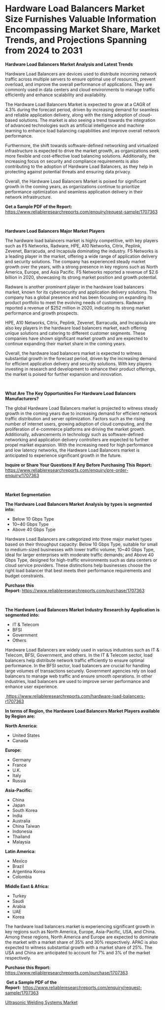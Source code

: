 <p><h1>Hardware Load Balancers Market Size Furnishes Valuable Information Encompassing Market Share, Market Trends, and Projections Spanning from 2024 to 2031</h1></p><p><strong>Hardware Load Balancers Market Analysis and Latest Trends</strong></p>
<p><p>Hardware Load Balancers are devices used to distribute incoming network traffic across multiple servers to ensure optimal use of resources, prevent overload, and improve the overall performance of applications. They are commonly used in data centers and cloud environments to manage traffic efficiently and enhance scalability and availability.</p><p>The Hardware Load Balancers Market is expected to grow at a CAGR of 4.3% during the forecast period, driven by increasing demand for seamless and reliable application delivery, along with the rising adoption of cloud-based solutions. The market is also seeing a trend towards the integration of advanced technologies such as artificial intelligence and machine learning to enhance load balancing capabilities and improve overall network performance.</p><p>Furthermore, the shift towards software-defined networking and virtualized infrastructure is expected to drive the market growth, as organizations seek more flexible and cost-effective load balancing solutions. Additionally, the increasing focus on security and compliance requirements is also contributing to the adoption of Hardware Load Balancers, as they help in protecting against potential threats and ensuring data privacy.</p><p>Overall, the Hardware Load Balancers Market is poised for significant growth in the coming years, as organizations continue to prioritize performance optimization and seamless application delivery in their network infrastructure.</p></p>
<p><strong>Get a Sample PDF of the Report:&nbsp;</strong> <a href="https://www.reliableresearchreports.com/enquiry/request-sample/1707363">https://www.reliableresearchreports.com/enquiry/request-sample/1707363</a></p>
<p>&nbsp;</p>
<p><strong>Hardware Load Balancers Major Market Players</strong></p>
<p><p>The hardware load balancers market is highly competitive, with key players such as F5 Networks, Radware, HPE, A10 Networks, Citrix, Peplink, Zevenet, Barracuda, and Incapsula dominating the industry. F5 Networks is a leading player in the market, offering a wide range of application delivery and security solutions. The company has experienced steady market growth over the years, with a strong presence in key regions such as North America, Europe, and Asia Pacific. F5 Networks reported a revenue of $2.6 billion in 2020, showcasing its strong market position and growth potential.</p><p>Radware is another prominent player in the hardware load balancers market, known for its cybersecurity and application delivery solutions. The company has a global presence and has been focusing on expanding its product portfolio to meet the evolving needs of customers. Radware reported a revenue of $252 million in 2020, indicating its strong market performance and growth prospects.</p><p>HPE, A10 Networks, Citrix, Peplink, Zevenet, Barracuda, and Incapsula are also key players in the hardware load balancers market, each offering unique solutions and catering to different customer segments. These companies have shown significant market growth and are expected to continue expanding their market share in the coming years.</p><p>Overall, the hardware load balancers market is expected to witness substantial growth in the forecast period, driven by the increasing demand for efficient application delivery and security solutions. With key players investing in research and development to enhance their product offerings, the market is poised for further expansion and innovation.</p></p>
<p>&nbsp;</p>
<p><strong>What Are The Key Opportunities For Hardware Load Balancers Manufacturers?</strong></p>
<p><p>The global Hardware Load Balancers market is projected to witness steady growth in the coming years due to increasing demand for efficient network traffic distribution and server optimization. Factors such as the rising number of internet users, growing adoption of cloud computing, and the proliferation of e-commerce platforms are driving the market growth. Additionally, advancements in technology such as software-defined networking and application delivery controllers are expected to further propel market expansion. With the increasing need for high performance and low latency networks, the Hardware Load Balancers market is anticipated to experience significant growth in the future.</p></p>
<p><strong>Inquire or Share Your Questions If Any Before Purchasing This Report:</strong> <a href="https://www.reliableresearchreports.com/enquiry/pre-order-enquiry/1707363">https://www.reliableresearchreports.com/enquiry/pre-order-enquiry/1707363</a></p>
<p>&nbsp;</p>
<p><strong>Market Segmentation</strong></p>
<p><strong>The Hardware Load Balancers Market Analysis by types is segmented into:</strong></p>
<p><ul><li>Below 10 Gbps Type</li><li>10~40 Gbps Type</li><li>Above 40 Gbps Type</li></ul></p>
<p><p>Hardware Load Balancers are categorized into three major market types based on their throughput capacity: Below 10 Gbps Type, suitable for small to medium-sized businesses with lower traffic volume; 10~40 Gbps Type, ideal for larger enterprises with moderate traffic demands; and Above 40 Gbps Type, designed for high-traffic environments such as data centers or cloud service providers. These distinctions help businesses choose the right load balancer that best meets their performance requirements and budget constraints.</p></p>
<p><strong>Purchase this Report:&nbsp;</strong><a href="https://www.reliableresearchreports.com/purchase/1707363">https://www.reliableresearchreports.com/purchase/1707363</a></p>
<p>&nbsp;</p>
<p><strong>The Hardware Load Balancers Market Industry Research by Application is segmented into:</strong></p>
<p><ul><li>IT & Telecom</li><li>BFSI</li><li>Government</li><li>Others</li></ul></p>
<p><p>Hardware Load Balancers are widely used in various industries such as IT & Telecom, BFSI, Government, and others. In the IT & Telecom sector, load balancers help distribute network traffic efficiently to ensure optimal performance. In the BFSI sector, load balancers are crucial for handling large volumes of transactions securely. Government agencies rely on load balancers to manage web traffic and ensure smooth operations. In other industries, load balancers are used to improve server performance and enhance user experience.</p></p>
<p><a href="https://www.reliableresearchreports.com/hardware-load-balancers-r1707363">&nbsp;https://www.reliableresearchreports.com/hardware-load-balancers-r1707363</a></p>
<p><strong>In terms of Region, the Hardware Load Balancers Market Players available by Region are:</strong></p>
<p>
    <p> <strong> North America: </strong>
        <ul>
            <li>United States</li>
            <li>Canada</li>
        </ul>
        </p> 
    <p> <strong> Europe: </strong>
        <ul>
            <li>Germany</li>
            <li>France</li>
            <li>U.K.</li>
            <li>Italy</li>
            <li>Russia</li>
        </ul>
        </p> 
    <p> <strong> Asia-Pacific: </strong>
        <ul>
            <li>China</li>
            <li>Japan</li>
            <li>South Korea</li>
            <li>India</li>
            <li>Australia</li>
            <li>China Taiwan</li>
            <li>Indonesia</li>
            <li>Thailand</li>
            <li>Malaysia</li>
        </ul>
        </p> 
    <p> <strong> Latin America: </strong>
        <ul>
            <li>Mexico</li>
            <li>Brazil</li>
            <li>Argentina Korea</li>
            <li>Colombia</li>
        </ul>
        </p> 
    <p> <strong> Middle East & Africa: </strong>
        <ul>
            <li>Turkey</li>
            <li>Saudi</li>
            <li>Arabia</li>
            <li>UAE</li>
            <li>Korea</li>
        </ul>
    </p>
    </p>
<p><p>The hardware load balancers market is experiencing significant growth in key regions such as North America, Europe, Asia-Pacific, USA, and China. Among these regions, North America and Europe are expected to dominate the market with a market share of 35% and 30% respectively. APAC is also expected to witness substantial growth with a market share of 25%. The USA and China are anticipated to account for 7% and 3% of the market respectively.</p></p>
<p><strong>Purchase this Report: </strong><a href="https://www.reliableresearchreports.com/purchase/1707363">https://www.reliableresearchreports.com/purchase/1707363</a></p>
<p>&nbsp;<strong>Get a Sample PDF of the Report:&nbsp;&nbsp;</strong><a href="https://www.reliableresearchreports.com/enquiry/request-sample/1707363">https://www.reliableresearchreports.com/enquiry/request-sample/1707363</a></p>
<p><strong></strong></p>
<p><p><a href="https://view.publitas.com/reportprime-1/ultrasonic-welding-systems-market-research-report-reveals-the-latest-trends-and-opportunities-of-this-market-for-period-from-2024-2031/">Ultrasonic Welding Systems Market</a></p></p>